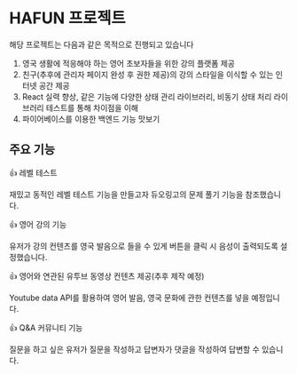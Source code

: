 # HAFUN 프로젝트


해당 프로젝트는 다음과 같은 목적으로 진행되고 있습니다


1. 영국 생활에 적응해야 하는 영어 초보자들을 위한 강의 플랫폼 제공
2. 친구(추후에 관리자 페이지 완성 후 권한 제공)의 강의 스타일을 이식할 수 있는 인터넷 공간 제공
3. React 실력 향상, 같은 기능에 다양한 상태 관리 라이브러리, 비동기 상태 처리 라이브러리 테스트를 통해 차이점을 이해 
4. 파이어베이스를 이용한 백엔드 기능 맛보기

## 주요 기능

:+1: 레벨 테스트


재밌고 동적인 레벨 테스트 기능을 만들고자 듀오링고의 문제 풀기 기능을 참조했습니다.


:+1: 영어 강의 기능


유저가 강의 컨텐츠를 영국 발음으로 들을 수 있게 버튼을 클릭 시 음성이 출력되도록 설정했습니다.


:+1: 영어와 연관된 유투브 동영상 컨텐츠 제공(추후 제작 예정)


Youtube data API를 활용하여 영어 발음, 영국 문화에 관한 컨텐츠를 넣을 예정입니다.


:+1: Q&A 커뮤니티 기능


질문을 하고 싶은 유저가 질문을 작성하고 답변자가 댓글을 작성하여 답변할 수 있습니다.






